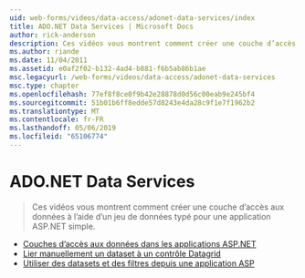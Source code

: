 ```yaml
---
uid: web-forms/videos/data-access/adonet-data-services/index
title: ADO.NET Data Services | Microsoft Docs
author: rick-anderson
description: Ces vidéos vous montrent comment créer une couche d’accès aux données à l’aide d’un jeu de données typé pour une application ASP.NET simple.
ms.author: riande
ms.date: 11/04/2011
ms.assetid: e0af2f02-b132-4ad4-b881-f6b5ab86b1ae
msc.legacyurl: /web-forms/videos/data-access/adonet-data-services
msc.type: chapter
ms.openlocfilehash: 77ef8f8ce0f9b42e28878d0d56c00eab9e245bf4
ms.sourcegitcommit: 51b01b6ff8edde57d8243e4da28c9f1e7f1962b2
ms.translationtype: MT
ms.contentlocale: fr-FR
ms.lasthandoff: 05/06/2019
ms.locfileid: "65106774"
---
```

# <a name="adonet-data-services"></a>ADO.NET Data Services

> Ces vidéos vous montrent comment créer une couche d’accès aux données à l’aide d’un jeu de données typé pour une application ASP.NET simple.

- [Couches d’accès aux données dans les applications ASP.NET](data-access-layers-in-aspnet-applications.md)
- [Lier manuellement un dataset à un contrôle Datagrid](how-to-manually-bind-a-dataset-to-a-datagrid.md)
- [Utiliser des datasets et des filtres depuis une application ASP](how-to-work-with-datasets-and-filters-from-an-asp-application.md)
